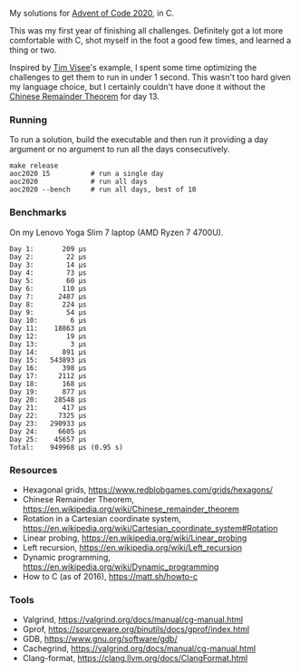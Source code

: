 My solutions for [Advent of Code 2020](https://adventofcode.com/2020), in C.

This was my first year of finishing all challenges. Definitely got a lot more comfortable with C, shot myself in the foot a good few times, and learned a thing or two.

Inspired by [Tim Visee](https://timvisee.com/blog/solving-aoc-2020-in-under-a-second/)'s example, I spent some time optimizing the challenges to get them to run in under 1 second. This wasn't too hard given my language choice, but I certainly couldn't have done it without the [Chinese Remainder Theorem](https://en.wikipedia.org/wiki/Chinese_remainder_theorem) for day 13.

### Running

To run a solution, build the executable and then run it providing a day argument or no argument to run all the days consecutively.

```
make release        
aoc2020 15          # run a single day
aoc2020             # run all days
aoc2020 --bench     # run all days, best of 10
```

### Benchmarks

On my Lenovo Yoga Slim 7 laptop (AMD Ryzen 7 4700U). 

```
Day 1:       209 μs
Day 2:        22 μs
Day 3:        14 μs
Day 4:        73 μs
Day 5:        60 μs
Day 6:       110 μs
Day 7:      2487 μs
Day 8:       224 μs
Day 9:        54 μs
Day 10:        6 μs
Day 11:    18863 μs
Day 12:       19 μs
Day 13:        3 μs
Day 14:      891 μs
Day 15:   543893 μs
Day 16:      398 μs
Day 17:     2112 μs
Day 18:      168 μs
Day 19:      877 μs
Day 20:    28548 μs
Day 21:      417 μs
Day 22:     7325 μs
Day 23:   290933 μs
Day 24:     6605 μs
Day 25:    45657 μs
Total:    949968 μs (0.95 s)
```


### Resources

- Hexagonal grids, https://www.redblobgames.com/grids/hexagons/
- Chinese Remainder Theorem, https://en.wikipedia.org/wiki/Chinese_remainder_theorem
- Rotation in a Cartesian coordinate system, https://en.wikipedia.org/wiki/Cartesian_coordinate_system#Rotation
- Linear probing, https://en.wikipedia.org/wiki/Linear_probing
- Left recursion, https://en.wikipedia.org/wiki/Left_recursion
- Dynamic programming, https://en.wikipedia.org/wiki/Dynamic_programming
- How to C (as of 2016), https://matt.sh/howto-c

### Tools

- Valgrind, https://valgrind.org/docs/manual/cg-manual.html
- Gprof, https://sourceware.org/binutils/docs/gprof/index.html
- GDB, https://www.gnu.org/software/gdb/
- Cachegrind, https://valgrind.org/docs/manual/cg-manual.html
- Clang-format, https://clang.llvm.org/docs/ClangFormat.html